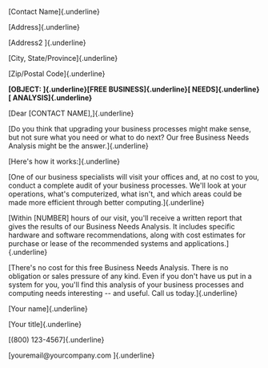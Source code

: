 [Contact Name]{.underline}

[Address]{.underline}

[Address2 ]{.underline}

[City, State/Province]{.underline}

[Zip/Postal Code]{.underline}

**[OBJECT: ]{.underline}[FREE BUSINESS]{.underline}[ NEEDS]{.underline}[
ANALYSIS]{.underline}**

[Dear \[CONTACT NAME\],]{.underline}

[Do you think that upgrading your business processes might make sense,
but not sure what you need or what to do next? Our free Business Needs
Analysis might be the answer.]{.underline}

[Here's how it works:]{.underline}

[One of our business specialists will visit your offices and, at no cost
to you, conduct a complete audit of your business processes. We'll look
at your operations, what's computerized, what isn't, and which areas
could be made more efficient through better computing.]{.underline}

[Within \[NUMBER\] hours of our visit, you'll receive a written report
that gives the results of our Business Needs Analysis. It includes
specific hardware and software recommendations, along with cost
estimates for purchase or lease of the recommended systems and
applications.]{.underline}

[There's no cost for this free Business Needs Analysis. There is no
obligation or sales pressure of any kind. Even if you don't have us put
in a system for you, you'll find this analysis of your business
processes and computing needs interesting -- and useful. Call us
today.]{.underline}

[Your name]{.underline}

[Your title]{.underline}

[(800) 123-4567]{.underline}

[youremail\@yourcompany.com ]{.underline}
